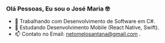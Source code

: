 ### Olá Pessoas, Eu sou o José Maria 🤓


- 🔭 Trabalhando com Desenvolvimento de Software em C#.
- 🌱 Estudando Desenvolvimento Mobile (React Native, Swift).
- 📫 Contato no Email: netomelosantana@gmail.com .


